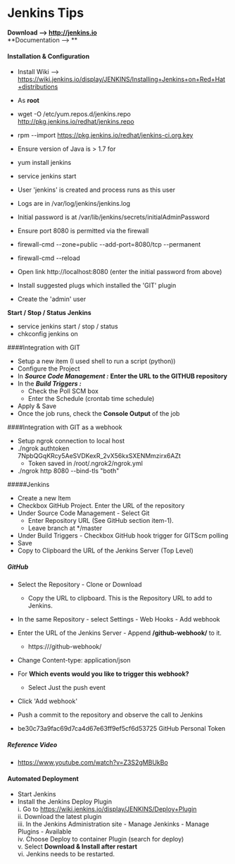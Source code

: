 # Jenkins Tips

**Download --> http://jenkins.io**  
**Documentation --> **  

#### Installation & Configuration
* Install Wiki --> https://wiki.jenkins.io/display/JENKINS/Installing+Jenkins+on+Red+Hat+distributions
* As **root**
* wget -O /etc/yum.repos.d/jenkins.repo http://pkg.jenkins.io/redhat/jenkins.repo
* rpm --import https://pkg.jenkins.io/redhat/jenkins-ci.org.key
* Ensure version of Java is > 1.7 for 
* yum install jenkins
* service jenkins start
* User 'jenkins' is created and process runs as this user
* Logs are in /var/log/jenkins/jenkins.log
* Initial password is at /var/lib/jenkins/secrets/initialAdminPassword

* Ensure port 8080 is permitted via the firewall
* firewall-cmd --zone=public --add-port=8080/tcp --permanent
* firewall-cmd --reload

* Open link http://localhost:8080 (enter the initial password from above)
* Install suggested plugs which installed the 'GIT' plugin
* Create the 'admin' user


**Start / Stop / Status Jenkins**
* service jenkins start / stop / status
* chkconfig jenkins on

####Integration with GIT
* Setup a new item (I used shell to run a script (python))
* Configure the Project
* In **_Source Code Management :_** **Enter the URL to the GITHUB repository**
* In the **_Build Triggers :_**   
    * Check the Poll SCM box
    * Enter the Schedule (crontab time schedule)  
* Apply & Save
* Once the job runs, check the **Console Output** of the job  

####Integration with GIT as a webhook
* Setup ngrok connection to local host
* ./ngrok authtoken 7NpbQGqKRcy5AeSVDKexR_2vX56kxSXENMmzirx6AZt
    * Token saved in /root/.ngrok2/ngrok.yml
* ./ngrok http 8080 --bind-tls "both"

#####Jenkins
* Create a new Item
* Checkbox GitHub Project. Enter the URL of the repository
* Under Source Code Management - Select Git
    * Enter Repository URL (See GitHub section item-1). 
    * Leave branch at */master
* Under Build Triggers - Checkbox GitHub hook trigger for GITScm polling
* Save
* Copy to Clipboard the URL of the Jenkins Server (Top Level)

##### GitHub
* Select the Repository - Clone or Download
    * Copy the URL to clipboard. This is the Repository URL to add to Jenkins.
* In the same Repository - select Settings - Web Hooks - Add webhook
* Enter the URL of the Jenkins Server - Append **/github-webhook/** to it.
    * https://<jenkins-server>/github-webhook/ 
* Change Content-type: application/json
* For **Which events would you like to trigger this webhook?**
    * Select Just the push event
* Click 'Add webhook'

* Push a commit to the repository and observe the call to Jenkins

* be30c73a9fac69d7ca4d67e63ff9ef5cf6d53725 GitHub Personal Token
##### Reference Video
* https://www.youtube.com/watch?v=Z3S2gMBUkBo

#### Automated Deployment
* Start Jenkins
* Install the Jenkins Deploy Plugin  
    i. Go to https://wiki.jenkins.io/display/JENKINS/Deploy+Plugin  
    ii. Download the latest plugin  
    iii. In the Jenkins Administration site - Manage Jenkinks - Manage Plugins - Available  
    iv. Choose Deploy to container Plugin (search for deploy)  
    v. Select **Download & Install after restart**  
     vi. Jenkins needs to be restarted.  